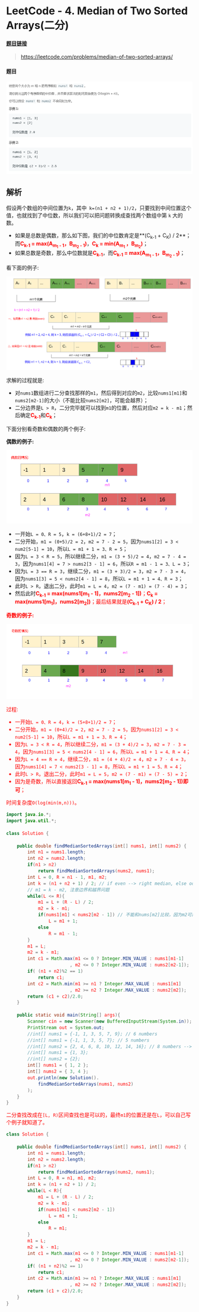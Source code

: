 # LeetCode - 4. Median of Two Sorted Arrays(二分)
#### [题目链接](https://leetcode.com/problems/median-of-two-sorted-arrays/)

> https://leetcode.com/problems/median-of-two-sorted-arrays/

#### 题目
![在这里插入图片描述](images/4_t.png)
## 解析
假设两个数组的中间位置为`k`，其中` k=(n1 + n2 + 1)/2`，只要找到中间位置这个值，也就找到了中位数，所以我们可以把问题转换成查找两个数组中第 `k` 大的数。

* 如果是总数是偶数，那么如下图，我们的中位数肯定是**(C<sub>k-1</sub> + C<sub>K</sub>) / 2**；而<font color = red>**C<sub>k-1</sub> = max(A<sub>m<sub>1</sub> - 1</sub>，B<sub>m<sub>2</sub> - 1</sub>)**</font>，<font color = red>**C<sub>k</sub> = min(A<sub>m<sub>1</sub> </sub>，B<sub>m<sub>2</sub></sub>)**</font>；
* 如果总数是奇数，那么中位数就是<font color = red>**C<sub>k-1</sub>**</font>，而<font color = red>**C<sub>k-1</sub> = max(A<sub>m<sub>1</sub> - 1</sub>，B<sub>m<sub>2</sub> - 1</sub>)**</font>；

看下面的例子: 

![在这里插入图片描述](images/4_s1.png)

 求解的过程就是:

* 对`nums1`数组进行二分查找那样的`m1`，然后得到对应的`m2`，比较`nums1[m1]`和`nums2[m2-1]`的大小（不能比较`nums2[m2]`，可能会越界）；
* 二分边界是`L > R`，二分完毕就可以找到`m1`的位置，然后对应`m2 = k - m1`；然后确定<font color = red>**C<sub>k-1</sub>**</font>和<font color = red>**C<sub>k</sub>**</font>；


下面分别看奇数和偶数的两个例子: 

**偶数的例子:**

![在这里插入图片描述](images/4_s2.png)
* 一开始`L = 0、R = 5`，`k = (6+8+1)/2 = 7`；
* 二分开始，`m1 = (0+5)/2 = 2`，`m2 = 7 - 2 = 5`，因为`nums1[2] = 3 < num2[5-1] = 10`，所以`L = m1 + 1 = 3、R = 5`；
* 因为`L = 3 < R = 5`，所以继续二分，`m1 = (3 + 5)/2 = 4`，`m2 = 7 - 4 = 3`，因为`nums1[4] = 7 > nums2[3 - 1] = 6`，所以`R = m1 - 1 = 3、L = 3`；
* 因为`L = 3 == R = 3`，继续二分，`m1 = (3 + 3)/2 = 3`，`m2 = 7 - 3 = 4`，因为`nums1[3] = 5 < nums2[4 - 1] = 8`，所以`L = m1 + 1 = 4、R = 3`；
* 此时`L > R`，退出二分，此时`m1 = L = 4`，`m2 = (7 - m1) = (7 - 4) = 3`；
* 然后此时<font color = red>**C<sub>k-1</sub> = max(nums1[m<sub>1</sub> - 1]，nums2[m<sub>2</sub> - 1])**；<font color = red>**C<sub>k</sub> = max(nums1[m<sub>1</sub>]，nums2[m<sub>2</sub>])**；最后结果就是<font color = red>**(C<sub>k-1</sub> + C<sub>K</sub>) / 2</font>**；


**奇数的例子:**

![在这里插入图片描述](images/4_s3.png)

过程: 

* 一开始`L = 0、R = 4`，`k = (5+8+1)/2 = 7`；
* 二分开始，`m1 = (0+4)/2 = 2`，`m2 = 7 - 2 = 5`，因为`nums1[2] = 3 < num2[5-1] = 10`，所以`L = m1 + 1 = 3、R = 4`；
* 因为`L = 3 < R = 4`，所以继续二分，`m1 = (3 + 4)/2 = 3`，`m2 = 7 - 3 = 4`，因为`nums1[3] = 5 < nums2[4 - 1] = 6`，所以`L = m1 + 1 = 4、R = 4`；
* 因为`L = 4 == R = 4`，继续二分，`m1 = (4 + 4)/2 = 4`，`m2 = 7 - 4 = 3`，因为`nums1[4] = 7 < nums2[3 - 1] = 8`，所以`L = m1 + 1 = 5、R = 4`；
* 此时`L > R`，退出二分，此时`m1 = L = 5`，`m2 = (7 - m1) = (7 - 5) = 2`；
* 因为是奇数，所以直接返回<font color = red>**C<sub>k-1</sub> = max(nums1[m<sub>1</sub> - 1]，nums2[m<sub>2</sub> - 1])即可**；

 

时间复杂度`O(log(min(m,n)))`。


```java
import java.io.*;
import java.util.*;

class Solution {

    public double findMedianSortedArrays(int[] nums1, int[] nums2) {
        int n1 = nums1.length;
        int n2 = nums2.length;
        if(n1 > n2)
            return findMedianSortedArrays(nums2, nums1);
        int L = 0, R = n1 - 1, m1, m2;
        int k = (n1 + n2 + 1) / 2; // if even --> right median, else odd --> median
        // m1 = k - m2, 注意边界和越界问题
        while(L <= R){ 
            m1 = L + (R - L) / 2;
            m2 = k - m1;
            if(nums1[m1] < nums2[m2 - 1]) // 不能和nums[m2]比较，因为m2可能 == n2(越界)
                L = m1 + 1;
            else 
                R = m1 - 1;
        } 
        m1 = L; 
        m2 = k - m1;
        int c1 = Math.max(m1 <= 0 ? Integer.MIN_VALUE : nums1[m1-1]
                        , m2 <= 0 ? Integer.MIN_VALUE : nums2[m2-1]);
        if( (n1 + n2)%2 == 1)
            return c1;
        int c2 = Math.min(m1 >= n1 ? Integer.MAX_VALUE : nums1[m1]
                        , m2 >= n2 ? Integer.MAX_VALUE : nums2[m2]);
        return (c1 + c2)/2.0;
    }

    public static void main(String[] args){
        Scanner cin = new Scanner(new BufferedInputStream(System.in));
        PrintStream out = System.out;
        //int[] nums1 = {-1, 1, 3, 5, 7, 9}; // 6 numbers
        //int[] nums1 = {-1, 1, 3, 5, 7}; // 5 numbers
        //int[] nums2 = {2, 4, 6, 8, 10, 12, 14, 16}; // 8 numbers --> even
        //int[] nums1 = {1, 3};
        //int[] nums2 = {2};
        int[] nums1 = { 1, 2 };
        int[] nums2 = { 3, 4 };
        out.println(new Solution().
            findMedianSortedArrays(nums1, nums2)
        );
    }
}
```


二分查找改成在`[L, R)`区间查找也是可以的，最终`m1`的位置还是在`L`，可以自己写个例子就知道了。


```java
class Solution {

    public double findMedianSortedArrays(int[] nums1, int[] nums2) {
        int n1 = nums1.length;
        int n2 = nums2.length;
        if(n1 > n2)
            return findMedianSortedArrays(nums2, nums1);
        int L = 0, R = n1, m1, m2;
        int k = (n1 + n2 + 1) / 2; 
        while(L < R){ 
            m1 = L + (R - L) / 2;
            m2 = k - m1;
            if(nums1[m1] < nums2[m2 - 1])
                L = m1 + 1;
            else 
                R = m1;
        } 
        m1 = L; 
        m2 = k - m1;
        int c1 = Math.max(m1 <= 0 ? Integer.MIN_VALUE : nums1[m1-1]
                        , m2 <= 0 ? Integer.MIN_VALUE : nums2[m2-1]);
        if( (n1 + n2)%2 == 1)
            return c1;
        int c2 = Math.min(m1 >= n1 ? Integer.MAX_VALUE : nums1[m1]
                        , m2 >= n2 ? Integer.MAX_VALUE : nums2[m2]);
        return (c1 + c2)/2.0;
    }
}
```

